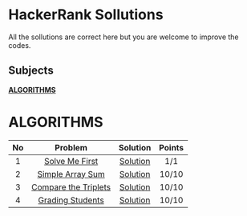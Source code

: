 # HackerRank Sollutions

All the sollutions are correct here but you are welcome to improve the codes.

## Subjects

**[ALGORITHMS](#algorithms)**

# ALGORITHMS

| No  |                                          Problem                                           |                   Solution                   | Points |
| :-: | :----------------------------------------------------------------------------------------: | :------------------------------------------: | :----: |
|  1  |       [Solve Me First](https://www.hackerrank.com/challenges/solve-me-first/problem)       |    [Solution](./Algorithm/solveMeFirst/)     |  1/1   |
|  2  |         [Simple Array Sum](https://www.hackerrank.com/challenges/simple-array-sum)         |   [Solution](./Algorithm/simpleArraySum/)    | 10/10  |
|  3  | [Compare the Triplets](https://www.hackerrank.com/challenges/compare-the-triplets/problem) | [Solution](./Algorithm/completeTheTriplets/) | 10/10  |
|  4  |         [Grading Students](https://www.hackerrank.com/challenges/grading/problem)          |   [Solution](./Algorithm/gradingStudents/)   | 10/10  |
